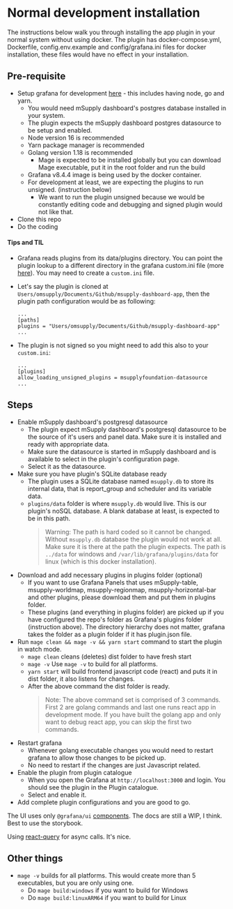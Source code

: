# Normal development installation

The instructions below walk you through installing the app plugin in your normal system without using docker. The plugin has docker-compose.yml, Dockerfile, config.env.example and config/grafana.ini files for docker installation, these files would have no effect in your installation.

## Pre-requisite

- Setup grafana for development [here](https://github.com/grafana/grafana/blob/master/contribute/developer-guide.md) - this includes having node, go and yarn.
  - You would need mSupply dashboard's postgres database installed in your system.
  - The plugin expects the mSupply dashboard postgres datasource to be setup and enabled.
  - Node version 16 is recommended
  - Yarn package manager is recommended
  - Golang version 1.18 is recommended
    - Mage is expected to be installed globally but you can download Mage executable, put it in the root folder and run the build
  - Grafana v8.4.4 image is being used by the docker container.
  - For development at least, we are expecting the plugins to run unsigned. (instruction below)
    - We want to run the plugin unsigned because we would be constantly editing code and debugging and signed plugin would not like that.
- Clone this repo
- Do the coding

#### Tips and TIL

- Grafana reads plugins from its data/plugins directory. You can point the plugin lookup to a different directory in the grafana custom.ini file (more [here](https://grafana.com/docs/grafana/latest/administration/configuration/)). You may need to create a `custom.ini` file.
- Let's say the plugin is cloned at `Users/omsupply/Documents/Github/msupply-dashboard-app`, then the plugin path configuration would be as following:

  ```
  ...
  [paths]
  plugins = "Users/omsupply/Documents/Github/msupply-dashboard-app"
  ...
  ```

- The plugin is not signed so you might need to add this also to your `custom.ini`:

  ```
  ...
  [plugins]
  allow_loading_unsigned_plugins = msupplyfoundation-datasource
  ...
  ```

## Steps

- Enable mSupply dashboard's postgresql datasource
  - The plugin expect mSupply dashboard's postgresql datasource to be the source of it's users and panel data. Make sure it is installed and ready with appropriate data.
  - Make sure the datasource is started in mSupply dashboard and is available to select in the plugin's configuration page.
  - Select it as the datasource.
- Make sure you have plugin's SQLite database ready
  - The plugin uses a SQLite database named `msupply.db` to store its internal data, that is report_group and scheduler and its variable data.
  - `plugins/data` folder is where `msupply.db` would live. This is our plugin's noSQL database. A blank database at least, is expected to be in this path.
    > Warning: The path is hard coded so it cannot be changed.
    > Without `msupply.db` database the plugin would not work at all.
    > Make sure it is there at the path the plugin expects. The path is `../data` for windows and `/var/lib/grafana/plugins/data` for linux (which is this docker installation).
- Download and add necessary plugins in plugins folder (optional)
  - If you want to use Grafana Panels that uses mSupply-table, msupply-worldmap, msupply-regionmap, msupply-horizontal-bar and other plugins, please download them and put them in plugins folder.
  - These plugins (and everything in plugins folder) are picked up if you have configured the repo's folder as Grafana's plugins folder (instruction above). The directory hierarchy does not matter, grafana takes the folder as a plugin folder if it has plugin.json file.
- Run `mage clean && mage -v && yarn start` command to start the plugin in watch mode.
  - `mage clean` cleans (deletes) dist folder to have fresh start
  - `mage -v` Use `mage -v` to build for all platforms.
  - `yarn start` will build frontend javascript code (react) and puts it in dist folder, it also listens for changes.
  - After the above command the dist folder is ready.
    > Note: The above command set is comprised of 3 commands. First 2 are golang commands and last one runs react app in development mode. If you have built the golang app and only want to debug react app, you can skip the first two commands.
- Restart grafana
  - Whenever golang executable changes you would need to restart grafana to allow those changes to be picked up.
  - No need to restart if the changes are just Javascript related.
- Enable the plugin from plugin catalogue
  - When you open the Grafana at `http://localhost:3000` and login. You should see the plugin in the Plugin catalogue.
  - Select and enable it.
- Add complete plugin configurations and you are good to go.

The UI uses only `@grafana/ui` [components](https://grafana.com/docs/grafana/latest/packages_api/ui/). The docs are still a WIP, I think. Best to use the storybook.

Using [react-query](https://github.com/tannerlinsley/react-query) for async calls. It's nice.

## Other things

- `mage -v` builds for all platforms. This would create more than 5 executables, but you are only using one.
  - Do `mage build:windows` if you want to build for Windows
  - Do `mage build:linuxARM64` if you want to build for Linux
